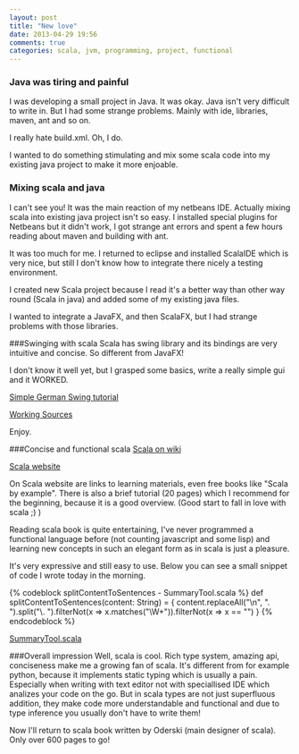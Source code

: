 ```yaml
---
layout: post
title: "New love"
date: 2013-04-29 19:56
comments: true
categories: scala, jvm, programming, project, functional
---
```


### Java was tiring and painful
I was developing a small project in Java. It was okay. Java isn't very difficult to write in. But I had some strange problems. Mainly with ide, libraries, maven, ant and so on.

I really hate build.xml. Oh, I do.

I wanted to do something stimulating and mix some scala code into my existing java project to make it more enjoable.

### Mixing scala and java
I can't see you! It was the main reaction of my netbeans IDE. Actually mixing scala into existing java project isn't so easy. I installed special plugins for Netbeans but it didn't work, I got strange ant errors and spent a few hours reading about maven and building with ant.

It was too much for me. I returned to eclipse and installed ScalaIDE which is very nice, but still I don't know how to integrate there nicely a testing environment.

I created new Scala project because I read it's a better way than other way round (Scala in java) and added some of my existing java files.

I wanted to integrate a JavaFX, and then ScalaFX, but I had strange problems with those libraries.

###Swinging with scala
Scala has swing library and its bindings are very intuitive and concise. So different from JavaFX!

I don't know it well yet, but I grasped some basics, write a really simple gui and it WORKED. 

[Simple German Swing tutorial](http://scalatutorial.de/topic177.html)

[Working Sources](https://lampsvn.epfl.ch/trac/scala/browser/scala/trunk/src/swing/scala/swing/test?order=name)

Enjoy.

###Concise and functional scala
[Scala on wiki](http://en.wikipedia.org/wiki/Scala_(programming_language))

[Scala website](http://www.scala-lang.org/)

On Scala website are links to learning materials, even free books like "Scala by example". There is also a brief tutorial (20 pages) which I recommend for the beginning, because it is a good overview. (Good start to fall in love with scala ;) )

Reading scala book is quite entertaining, I've never programmed a functional language before (not counting javascript and some lisp) and learning new concepts in such an elegant form as in scala is just a pleasure.

It's very expressive and still easy to use. Below you can see a small snippet of code I wrote today in the morning.

{% codeblock splitContentToSentences - SummaryTool.scala %}
def splitContentToSentences(content: String) = {
		content.replaceAll("\n", ". ").split("\\. ").filterNot(x => x.matches("\\W+")).filterNot(x => x == "")
}
{% endcodeblock %}

[SummaryTool.scala](https://github.com/atteroTheGreatest/laughing-archer/blob/master/src/analysis/SummaryTool.scala)

###Overall impression
Well, scala is cool. Rich type system, amazing api, conciseness make me a growing fan of scala. It's different from for example python, because it implements static typing which is usually a pain. Especially when writing with text editor not with speciallised IDE which analizes your code on the go. But in scala types are not just superfluous addition, they make code more understandable and functional and due to type inference you usually don't have to write them!

Now I'll return to scala book written by Oderski (main designer of scala). Only over 600 pages to go!